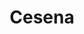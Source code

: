 ---
title: Cesena
date: 
draft: false

# descripcion
description : Aro de plata con piedra cubic

materials: Plata 925

color: Multicolor

dimensions: 2,7cm (largo)

code: 01-16-0336

type: "Aros"

categories: []

price: $4.060,00

price_eftvo: $3.455,00

# Images
# first image will be shown in the product page
images:
  # - image: "images/path_to_image"
  # La ubicacion de las imagenes es imagenes/Aros/Aros.Cubic/01-16-0336-cesena
  - image: "./images/aros/cubic/01-16-0336-florcita-colgante-multicolor_a.JPG"
  - image: "./images/aros/cubic/01-16-0336-florcita-colgante-multicolor_b.JPG"
---